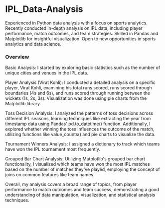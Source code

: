 # IPL_Data-Analysis
Experienced in Python data analysis with a focus on sports analytics. Recently conducted in-depth analysis on IPL data, including player performance, match outcomes, and team strategies. Skilled in Pandas and Matplotlib for insightful visualization. Open to new opportunities in sports analytics and data science.
### Overview
Basic Analysis: I started by exploring basic statistics such as the number of unique cities and venues in the IPL data.

Player Analysis (Virat Kohli): I conducted a detailed analysis on a specific player, Virat Kohli, examining his total runs scored, runs scored through boundaries (4s and 6s), and runs scored through running between the wickets (1s, 2s, 3s). Visualization was done using pie charts from the Matplotlib library.

Toss Decision Analysis: I analyzed the patterns of toss decisions across different IPL seasons, learning techniques like extracting the year from timestamp data using Pandas' pd.to_datetime() function. Additionally, I explored whether winning the toss influences the outcome of the match, utilizing functions like value_counts() and pie charts to visualize the data.

Tournament Winners Analysis: I assigned a dictionary to track which teams have won the IPL tournament most frequently.

Grouped Bar Chart Analysis: Utilizing Matplotlib's grouped bar chart functionality, I visualized which teams have won the most IPL matches based on the number of matches they've played, employing the concept of joins on common features like team names.

Overall, my analysis covers a broad range of topics, from player performance to match outcomes and team success, demonstrating a good understanding of data manipulation, visualization, and statistical analysis techniques. 





